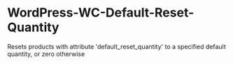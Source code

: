# WordPress-WC-Default-Reset-Quantity
Resets products with attribute 'default_reset_quantity' to a specified default quantity, or zero otherwise
